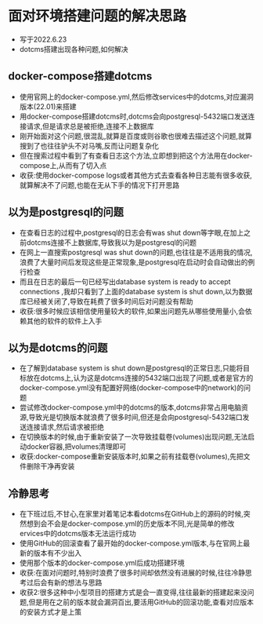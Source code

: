 # 面对环境搭建问题的解决思路
- 写于2022.6.23
- dotcms搭建出现各种问题,如何解决
## docker-compose搭建dotcms
- 使用官网上的docker-compose.yml,然后修改services中的dotcms,对应漏洞版本(22.01)来搭建
- 用docker-compose搭建dotcms时,dotcms会向postgresql-5432端口发送连接请求,但是请求总是被拒绝,连接不上数据库
- 刚开始面对这个问题,很混乱,就算是百度或则谷歌也很难去描述这个问题,就算搜到了也往往驴头不对马嘴,反而让问题复杂化
- 但在搜索过程中看到了有查看日志这个方法,立即想到把这个方法用在docker-compose上,从而有了切入点
- 收获:使用docker-compose logs或者其他方式去查看各种日志能有很多收获,就算解决不了问题,也能在无从下手的情况下打开思路
## 以为是postgresql的问题
- 在查看日志的过程中,postgresql的日志会有was shut down等字眼,在加上之前dotcms连接不上数据库,导致我以为是postgresql的问题
- 在网上一直搜索postgresql was shut down的问题,也往往是不适用我的情况,浪费了大量时间后发现这些是正常现象,是postgresql在启动时会自动做出的例行检查
- 而且在日志的最后一句已经写出database system is ready to accept connections ,我却只看到了上面的database system is shut down,以为数据库已经被关闭了,导致在耗费了很多时间后对问题没有帮助
- 收获:很多时候应该相信使用量较大的软件,如果出问题先从哪些使用量小,会依赖其他的软件的软件上入手
## 以为是dotcms的问题
- 在了解到database system is shut down是postgresql的正常日志,只能将目标放在dotcms上,认为这是dotcms连接的5432端口出现了问题,或者是官方的docker-compose.yml没有配置好网络(docker-compose中的network)的问题
- 尝试修改docker-compose.yml中的dotcms的版本,dotcms非常占用电脑资源,导致光是切换版本就浪费了很多时间,但还是会向postgresql-5432端口发送连接请求,然后请求被拒绝
- 在切换版本的时候,由于重新安装了一次导致挂载卷(volumes)出现问题,无法启动docker容器,把volumes清理即可
- 收获:docker-compose重新安装版本时,如果之前有挂载卷(volumes),先把文件删除干净再安装
## 冷静思考
- 在下班过后,不甘心,在家里对着笔记本看dotcms在GitHub上的源码的时候,突然想到会不会是docker-compose.yml的历史版本不同,光是简单的修改ervices中的dotcms版本无法运行成功
- 使用GitHub的回滚查看了最开始的docker-compose.yml版本,与在官网上最新的版本有不少出入
- 使用那个版本的docker-compose.yml后成功搭建环境
- 收获:在面对问题时,特别时浪费了很多时间却依然没有进展的时候,往往冷静思考过后会有新的想法与思路
- 收获2:很多这种中小型项目的搭建方式是会一直变得,往往最新的搭建起来没问题,但是用在之前的版本就会漏洞百出,要活用GitHub的回滚功能,查看对应版本的安装方式才是上策

